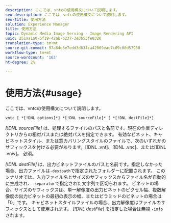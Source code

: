 ```yaml
---
description: ここでは、vntcの使用構文について説明します。
seo-description: ここでは、vntcの使用構文について説明します。
seo-title: 使用方法
solution: Experience Manager
title: 使用方法
topic: Dynamic Media Image Serving - Image Rendering API
uuid: 251aa1a0-5f19-42ab-b237-3e3b53fe8320
translation-type: tm+mt
source-git-commit: 97a84e8e7edd3d834ca42069eae7c09c00d57938
workflow-type: tm+mt
source-wordcount: '163'
ht-degree: 2%

---
```



# 使用方法{#usage}

ここでは、vntcの使用構文について説明します。

`vntc [ *[!DNL options]*] *[!DNL sourceFile]* [ *[!DNL destFile]*]`

*[!DNL sourceFile]* は、処理するファイルのパスと名前です。現在の作業ディレクトリからの相対パスまたは絶対パスを指定できます。 有効なビネット、キャビネットスタイル、または窓カバリングスタイルのファイルで、次のいずれかのサフィックスを付ける必要があります。[!DNL .vnt]、[!DNL .vnc]、または[!DNL .vnw]。 必須。

*[!DNL destFile]* は、出力ビネットファイルのパスと名前です。指定しなかった場合、出力ファイルは`-destpath`で指定されたフォルダーに配置されます。 このシナリオでは、入力ファイル名とサイズのサフィックスからファイル名が自動的に生成され、`-separator`で指定された文字列で区切られます。 ビネットの場合、サイズのサフィックスは、単一解像度の出力ビネットのピクセル幅、複数解像度の出力ビネットの最初の表示の幅、またはピラミッドのビネットの場合は「0」です。 キャビネットスタイルファイルの場合、出力解像度はファイルのサフィックスとして使用されます。 *[!DNL destFile]* を指定した場合は無視 `-info` されます。
